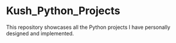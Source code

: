 # Kush_Python_Projects
This repository showcases all the Python projects I have personally designed and implemented.
